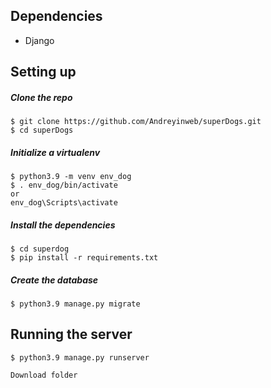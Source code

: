 ## Dependencies
* Django

## Setting up

##### Clone the repo

```
$ git clone https://github.com/Andreyinweb/superDogs.git
$ cd superDogs
```

##### Initialize a virtualenv

```
$ python3.9 -m venv env_dog
$ . env_dog/bin/activate 
or
env_dog\Scripts\activate
```

##### Install the dependencies

```
$ cd superdog
$ pip install -r requirements.txt
```

##### Create the database

```
$ python3.9 manage.py migrate
```

## Running the server

```
$ python3.9 manage.py runserver

```
```
Download folder 
